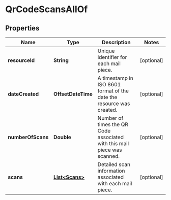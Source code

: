 

# QrCodeScansAllOf


## Properties

| Name | Type | Description | Notes |
|------------ | ------------- | ------------- | -------------|
|**resourceId** | **String** | Unique identifier for each mail piece. |  [optional] |
|**dateCreated** | **OffsetDateTime** | A timestamp in ISO 8601 format of the date the resource was created. |  [optional] |
|**numberOfScans** | **Double** | Number of times the QR Code associated with this mail piece was scanned. |  [optional] |
|**scans** | [**List&lt;Scans&gt;**](Scans.md) | Detailed scan information associated with each mail piece. |  [optional] |



